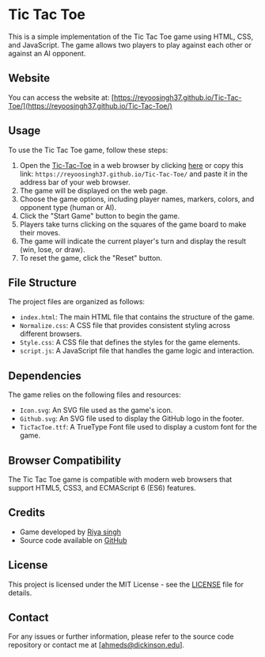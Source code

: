 # Tic Tac Toe

This is a simple implementation of the Tic Tac Toe game using HTML, CSS, and JavaScript. The game allows two players to play against each other or against an AI opponent.

## Website

You can access the website at: [https://reyoosingh37.github.io/Tic-Tac-Toe/](https://reyoosingh37.github.io/Tic-Tac-Toe/)

## Usage

To use the Tic Tac Toe game, follow these steps:

1. Open the [Tic-Tac-Toe](https://reyoosingh37.github.io/Tic-Tac-Toe/) in a web browser by clicking [here](https://reyoosingh37.github.io/Tic-Tac-Toe/) or copy this link: `https://reyoosingh37.github.io/Tic-Tac-Toe/` and paste it in the address bar of your web browser.
2. The game will be displayed on the web page.
3. Choose the game options, including player names, markers, colors, and opponent type (human or AI).
4. Click the "Start Game" button to begin the game.
5. Players take turns clicking on the squares of the game board to make their moves.
6. The game will indicate the current player's turn and display the result (win, lose, or draw).
7. To reset the game, click the "Reset" button.

## File Structure

The project files are organized as follows:

- `index.html`: The main HTML file that contains the structure of the game.
- `Normalize.css`: A CSS file that provides consistent styling across different browsers.
- `Style.css`: A CSS file that defines the styles for the game elements.
- `script.js`: A JavaScript file that handles the game logic and interaction.

## Dependencies

The game relies on the following files and resources:

- `Icon.svg`: An SVG file used as the game's icon.
- `Github.svg`: An SVG file used to display the GitHub logo in the footer.
- `TicTacToe.ttf`: A TrueType Font file used to display a custom font for the game.

## Browser Compatibility

The Tic Tac Toe game is compatible with modern web browsers that support HTML5, CSS3, and ECMAScript 6 (ES6) features.

## Credits

- Game developed by [Riya singh](https://github.com/reyoosingh37)
- Source code available on [GitHub](https://github.com/reyoosingh37/Tic-Tac-Toe)

## License

This project is licensed under the MIT License - see the [LICENSE](LICENSE) file for details.

## Contact

For any issues or further information, please refer to the source code repository or contact me at [ahmeds@dickinson.edu].
